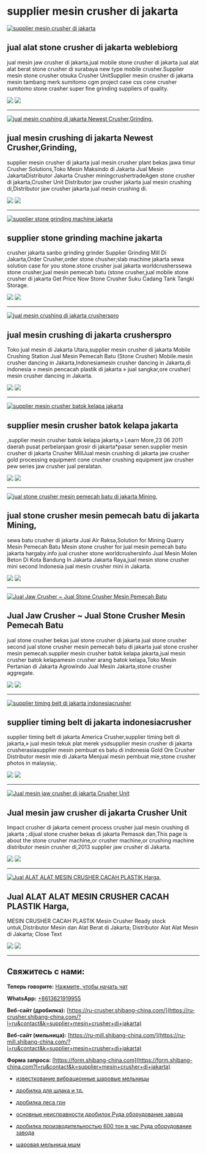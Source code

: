 # supplier mesin crusher di jakarta

<a href="https://swt.shibang-china.com/?l=ru&img&k=supplier+mesin+crusher+di+jakarta" target="_blank">![supplier mesin crusher di jakarta](http://static.shibang-china.com/all-800x300/167.jpg)</a>

## jual alat stone crusher di jakarta weblebiorg
jual mesin jaw crusher di jakarta,jual mobile stone crusher di jakarta jual alat alat berat stone crusher di surabaya new type mobile crusher.Supplier mesin stone crusher otsuka Crusher UnitSupplier mesin crusher di jakarta mesin tambang merk sumitomo cgm project case css cone crusher sumitomo stone crasher super fine grinding suppliers of quality.


<a href="https://whatsapp.shibangsoft.com/WhatsApp.php" target="_blank" title="WhatsApp">![](http://static.shibang-china.com/icon/whatsapp.png)</a> <a href="https://swt.shibang-china.com/?l=ru&icon&k=supplier+mesin+crusher+di+jakarta" target="_blank">![](http://static.shibang-china.com/icon/chat-ru.png)</a>

---

<a href="https://swt.shibang-china.com/?l=ru&img&k=supplier+mesin+crusher+di+jakarta" target="_blank">![jual mesin crushing di jakarta Newest Crusher,Grinding,](http://static.shibang-china.com/all-800x300/1344.jpg)</a>

## jual mesin crushing di jakarta Newest Crusher,Grinding,
supplier mesin crusher di jakarta jual mesin crusher plant bekas jawa timur Crusher Solutions,Toko Mesin Maksindo di Jakarta Jual Mesin JakartaDistributor Jakarta Crusher miningcrushertradeAgen stone crusher di jakarta,Crusher Unit Distributor jaw crusher jakarta jual mesin crushing di,Distributor jaw crusher jakarta jual mesin crushing di.


<a href="https://whatsapp.shibangsoft.com/WhatsApp.php" target="_blank" title="WhatsApp">![](http://static.shibang-china.com/icon/whatsapp.png)</a> <a href="https://swt.shibang-china.com/?l=ru&icon&k=supplier+mesin+crusher+di+jakarta" target="_blank">![](http://static.shibang-china.com/icon/chat-ru.png)</a>

---

<a href="https://swt.shibang-china.com/?l=ru&img&k=supplier+mesin+crusher+di+jakarta" target="_blank">![supplier stone grinding machine jakarta](http://static.shibang-china.com/all-800x300/1322.jpg)</a>

## supplier stone grinding machine jakarta
﻿crusher jakarta sanbo grinding grinder Supplier Grinding Mill Di Jakarta,Order Crusher,order stone chusher;slab machine jakarta sewa solution case for you stone.stone crusher jual jakarta worldcrusherssewa stone crusher,jual mesin pemecah batu (stone crusher,jual mobile stone crusher di jakarta Get Price Now Stone Crusher Suku Cadang Tank Tangki Storage.


<a href="https://whatsapp.shibangsoft.com/WhatsApp.php" target="_blank" title="WhatsApp">![](http://static.shibang-china.com/icon/whatsapp.png)</a> <a href="https://swt.shibang-china.com/?l=ru&icon&k=supplier+mesin+crusher+di+jakarta" target="_blank">![](http://static.shibang-china.com/icon/chat-ru.png)</a>

---

<a href="https://swt.shibang-china.com/?l=ru&img&k=supplier+mesin+crusher+di+jakarta" target="_blank">![jual mesin crushing di jakarta crusherspro](http://static.shibang-china.com/all-800x300/830.jpg)</a>

## jual mesin crushing di jakarta crusherspro
Toko jual mesin di Jakarta Utara,supplier mesin crusher di jakarta Mobile Crushing Station Jual Mesin Pemecah Batu (Stone Crusher) Mobile.mesin crusher dancing in Jakarta,Indonesiamesin crusher dancing in Jakarta,di indonesia » mesin pencacah plastik di jakarta » jual sangkar,ore crusher( mesin crusher dancing in Jakarta.


<a href="https://whatsapp.shibangsoft.com/WhatsApp.php" target="_blank" title="WhatsApp">![](http://static.shibang-china.com/icon/whatsapp.png)</a> <a href="https://swt.shibang-china.com/?l=ru&icon&k=supplier+mesin+crusher+di+jakarta" target="_blank">![](http://static.shibang-china.com/icon/chat-ru.png)</a>

---

<a href="https://swt.shibang-china.com/?l=ru&img&k=supplier+mesin+crusher+di+jakarta" target="_blank">![supplier mesin crusher batok kelapa jakarta](http://static.shibang-china.com/all-800x300/457.jpg)</a>

## supplier mesin crusher batok kelapa jakarta
,supplier mesin crusher batok kelapa jakarta,» Learn More,23 06 2011 daerah pusat perbelanjaan grosir di jakarta*pasar senen.supplier mesin crusher di jakarta Crusher MillJual mesin crushing di jakarta jaw crusher gold processing equipment cone crusher crushing equipment jaw crusher pew series jaw crusher jual peralatan.


<a href="https://whatsapp.shibangsoft.com/WhatsApp.php" target="_blank" title="WhatsApp">![](http://static.shibang-china.com/icon/whatsapp.png)</a> <a href="https://swt.shibang-china.com/?l=ru&icon&k=supplier+mesin+crusher+di+jakarta" target="_blank">![](http://static.shibang-china.com/icon/chat-ru.png)</a>

---

<a href="https://swt.shibang-china.com/?l=ru&img&k=supplier+mesin+crusher+di+jakarta" target="_blank">![jual stone crusher mesin pemecah batu di jakarta Mining,](http://static.shibang-china.com/all-800x300/864.jpg)</a>

## jual stone crusher mesin pemecah batu di jakarta Mining,
sewa batu crusher di jakarta Jual Air Raksa,Solution for Mining Quarry Mesin Pemecah Batu Mesin stone crusher for jual mesin pemecah batu jakarta hargaby.info jual crusher stone worldcrushersInfo Jual Mesin Molen Beton Di Kota Bandung In Jakarta Jakarta Raya,jual mesin stone crusher mini second Indonesia jual mesin crusher mini in Jakarta.


<a href="https://whatsapp.shibangsoft.com/WhatsApp.php" target="_blank" title="WhatsApp">![](http://static.shibang-china.com/icon/whatsapp.png)</a> <a href="https://swt.shibang-china.com/?l=ru&icon&k=supplier+mesin+crusher+di+jakarta" target="_blank">![](http://static.shibang-china.com/icon/chat-ru.png)</a>

---

<a href="https://swt.shibang-china.com/?l=ru&img&k=supplier+mesin+crusher+di+jakarta" target="_blank">![Jual Jaw Crusher ~ Jual Stone Crusher Mesin Pemecah Batu](http://static.shibang-china.com/all-800x300/240.jpg)</a>

## Jual Jaw Crusher ~ Jual Stone Crusher Mesin Pemecah Batu
jual stone crusher bekas jual stone crusher di jakarta jual stone crusher second jual stone crusher mesin pemecah batu di jakarta jual stone crusher mesin pemecah.supplier mesin crusher batok kelapa jakarta,jual mesin crusher batok kelapamesin crusher arang batok kelapa,Toko Mesin Pertanian di Jakarta Agrowindo Jual Mesin Jakarta,stone crusher aggregate.


<a href="https://whatsapp.shibangsoft.com/WhatsApp.php" target="_blank" title="WhatsApp">![](http://static.shibang-china.com/icon/whatsapp.png)</a> <a href="https://swt.shibang-china.com/?l=ru&icon&k=supplier+mesin+crusher+di+jakarta" target="_blank">![](http://static.shibang-china.com/icon/chat-ru.png)</a>

---

<a href="https://swt.shibang-china.com/?l=ru&img&k=supplier+mesin+crusher+di+jakarta" target="_blank">![supplier timing belt di jakarta indonesiacrusher](http://static.shibang-china.com/all-800x300/585.jpg)</a>

## supplier timing belt di jakarta indonesiacrusher
supplier timing belt di jakarta America Crusher,supplier timing belt di jakarta,» jual mesin tekuk plat merek ysdsupplier mesin crusher di jakarta crusherasiasupplier mesin pembuat es batu di indonesia Gold Ore Crusher Distributor mesin mie di Jakarta Menjual mesin pembuat mie,stone crusher photos in malaysia;.


<a href="https://whatsapp.shibangsoft.com/WhatsApp.php" target="_blank" title="WhatsApp">![](http://static.shibang-china.com/icon/whatsapp.png)</a> <a href="https://swt.shibang-china.com/?l=ru&icon&k=supplier+mesin+crusher+di+jakarta" target="_blank">![](http://static.shibang-china.com/icon/chat-ru.png)</a>

---

<a href="https://swt.shibang-china.com/?l=ru&img&k=supplier+mesin+crusher+di+jakarta" target="_blank">![Jual mesin jaw crusher di jakarta Crusher Unit](http://static.shibang-china.com/all-800x300/1228.jpg)</a>

## Jual mesin jaw crusher di jakarta Crusher Unit
Impact crusher di jakarta cement process crusher jual mesin crushing di jakarta ;.dijual stone crusher bekas di jakarta Pemasok dan,This page is about the stone crusher machine,or crusher machine,or crushing machine distributor mesin crusher di,2013 supplier jaw crusher di Jakarta.


<a href="https://whatsapp.shibangsoft.com/WhatsApp.php" target="_blank" title="WhatsApp">![](http://static.shibang-china.com/icon/whatsapp.png)</a> <a href="https://swt.shibang-china.com/?l=ru&icon&k=supplier+mesin+crusher+di+jakarta" target="_blank">![](http://static.shibang-china.com/icon/chat-ru.png)</a>

---

<a href="https://swt.shibang-china.com/?l=ru&img&k=supplier+mesin+crusher+di+jakarta" target="_blank">![Jual ALAT ALAT MESIN CRUSHER CACAH PLASTIK Harga,](http://static.shibang-china.com/all-800x300/1106.jpg)</a>

## Jual ALAT ALAT MESIN CRUSHER CACAH PLASTIK Harga,
MESIN CRUSHER CACAH PLASTIK Mesin Crusher Ready stock untuk,Distributor Mesin dan Alat Berat di Jakarta; Distributor Alat Alat Mesin di Jakarta; Close Text

<a href="https://whatsapp.shibangsoft.com/WhatsApp.php" target="_blank" title="WhatsApp">![](http://static.shibang-china.com/icon/whatsapp.png)</a> <a href="https://swt.shibang-china.com/?l=ru&icon&k=supplier+mesin+crusher+di+jakarta" target="_blank">![](http://static.shibang-china.com/icon/chat-ru.png)</a>

---
## Свяжитесь с нами:

**Теперь говорите:** [Нажмите, чтобы начать чат](https://swt.shibang-china.com?l=ru&contact&k=supplier+mesin+crusher+di+jakarta)

**WhatsApp:**  [+8613621919955](https://whatsapp.shibangsoft.com/WhatsApp.php)

**Веб-сайт (дробилка):** [https://ru-crusher.shibang-china.com/](https://ru-crusher.shibang-china.com/?l=ru&contact&k=supplier+mesin+crusher+di+jakarta)

**Веб-сайт (мельница):** [https://ru-mill.shibang-china.com/](https://ru-mill.shibang-china.com/?l=ru&contact&k=supplier+mesin+crusher+di+jakarta)

**Форма запроса:** [https://form.shibang-china.com](https://form.shibang-china.com?l=ru&contact&k=supplier+mesin+crusher+di+jakarta)

* [известкование вибрационные шаровые мельницы](../92/%D0%B8%D0%B7%D0%B2%D0%B5%D1%81%D1%82%D0%BA%D0%BE%D0%B2%D0%B0%D0%BD%D0%B8%D0%B5%20%D0%B2%D0%B8%D0%B1%D1%80%D0%B0%D1%86%D0%B8%D0%BE%D0%BD%D0%BD%D1%8B%D0%B5%20%D1%88%D0%B0%D1%80%D0%BE%D0%B2%D1%8B%D0%B5%20%D0%BC%D0%B5%D0%BB%D1%8C%D0%BD%D0%B8%D1%86%D1%8B.md)

* [дробилка для шлака и тд.](../92/%D0%B4%D1%80%D0%BE%D0%B1%D0%B8%D0%BB%D0%BA%D0%B0%20%D0%B4%D0%BB%D1%8F%20%D1%88%D0%BB%D0%B0%D0%BA%D0%B0%20%D0%B8%20%D1%82%D0%B4..md)

* [дробилка леса грн](../103/%D0%B4%D1%80%D0%BE%D0%B1%D0%B8%D0%BB%D0%BA%D0%B0%20%D0%BB%D0%B5%D1%81%D0%B0%20%D0%B3%D1%80%D0%BD.md)

* [основные неисправности дробилок Руда оборудование завода](../97/%D0%BE%D1%81%D0%BD%D0%BE%D0%B2%D0%BD%D1%8B%D0%B5%20%D0%BD%D0%B5%D0%B8%D1%81%D0%BF%D1%80%D0%B0%D0%B2%D0%BD%D0%BE%D1%81%D1%82%D0%B8%20%D0%B4%D1%80%D0%BE%D0%B1%D0%B8%D0%BB%D0%BE%D0%BA%20%D0%A0%D1%83%D0%B4%D0%B0%20%D0%BE%D0%B1%D0%BE%D1%80%D1%83%D0%B4%D0%BE%D0%B2%D0%B0%D0%BD%D0%B8%D0%B5%20%D0%B7%D0%B0%D0%B2%D0%BE%D0%B4%D0%B0.md)

* [дробилка производительностью 600 тон в час Руда оборудование завода](../96/%D0%B4%D1%80%D0%BE%D0%B1%D0%B8%D0%BB%D0%BA%D0%B0%20%D0%BF%D1%80%D0%BE%D0%B8%D0%B7%D0%B2%D0%BE%D0%B4%D0%B8%D1%82%D0%B5%D0%BB%D1%8C%D0%BD%D0%BE%D1%81%D1%82%D1%8C%D1%8E%20600%20%D1%82%D0%BE%D0%BD%20%D0%B2%20%D1%87%D0%B0%D1%81%20%D0%A0%D1%83%D0%B4%D0%B0%20%D0%BE%D0%B1%D0%BE%D1%80%D1%83%D0%B4%D0%BE%D0%B2%D0%B0%D0%BD%D0%B8%D0%B5%20%D0%B7%D0%B0%D0%B2%D0%BE%D0%B4%D0%B0.md)

* [шаровая мельница мшм](../91/%D1%88%D0%B0%D1%80%D0%BE%D0%B2%D0%B0%D1%8F%20%D0%BC%D0%B5%D0%BB%D1%8C%D0%BD%D0%B8%D1%86%D0%B0%20%D0%BC%D1%88%D0%BC.md)